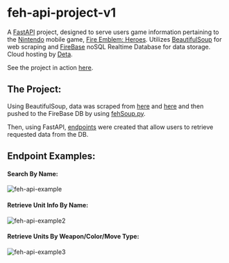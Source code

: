 # feh-api-project-v1

A [FastAPI](https://fastapi.tiangolo.com/) project, designed to serve users game information pertaining to the [Nintendo](https://www.nintendo.com/) mobile game, [Fire Emblem: Heroes](https://fire-emblem-heroes.com/en/).
Utilizes [BeautifulSoup](https://www.crummy.com/software/BeautifulSoup/bs4/doc/) for web scraping 
and [FireBase](https://firebase.google.com/) noSQL Realtime Database for data storage.
Cloud hosting by [Deta](https://www.deta.sh/).

See the project in action [here](https://feh-api.deta.dev/docs).
## The Project:

Using BeautifulSoup, data was scraped from [here](https://feheroes.fandom.com/wiki/Level_40_stats_table) and 
[here](https://feheroes.fandom.com/wiki/Hero_skills_table) and then pushed to the FireBase DB
by using [fehSoup.py](fehSoup.py).

Then, using FastAPI, [endpoints](main.py) were created that allow users to retrieve requested data from the DB.

## Endpoint Examples:

#### Search By Name:
![feh-api-example](https://user-images.githubusercontent.com/31321037/179052384-c7943783-08ea-4264-9160-ab9dab583590.png)

#### Retrieve Unit Info By Name:
![feh-api-example2](https://user-images.githubusercontent.com/31321037/179052919-cd672c86-7090-4eb1-ba4c-d26e09c32f87.JPG)

#### Retrieve Units By Weapon/Color/Move Type:
![feh-api-example3](https://user-images.githubusercontent.com/31321037/179318635-02aad563-78b1-4918-a259-64febffd9aa1.JPG)
